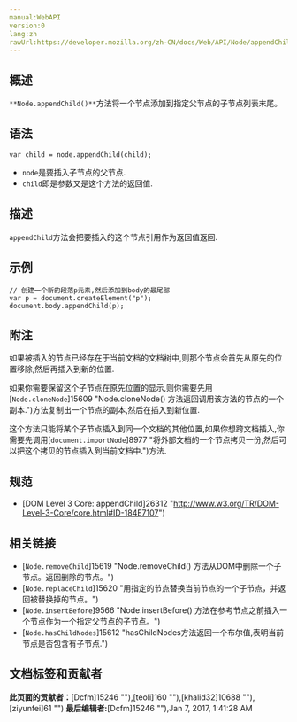 ```yaml
---
manual:WebAPI
version:0
lang:zh
rawUrl:https://developer.mozilla.org/zh-CN/docs/Web/API/Node/appendChild
---
```





## 概述<a name="Summary"></a>


`**Node.appendChild()**`方法将一个节点添加到指定父节点的子节点列表末尾。


## 语法<a name="Syntax"></a>

```
var child = node.appendChild(child);
```

* `node`是要插入子节点的父节点.
* `child`即是参数又是这个方法的返回值.

## 描述<a name="描述"></a>


`appendChild`方法会把要插入的这个节点引用作为返回值返回.


## 示例<a name="Example"></a>

```
// 创建一个新的段落p元素,然后添加到body的最尾部
var p = document.createElement("p");
document.body.appendChild(p);
```

## 附注<a name="Notes"></a>


如果被插入的节点已经存在于当前文档的文档树中,则那个节点会首先从原先的位置移除,然后再插入到新的位置.



如果你需要保留这个子节点在原先位置的显示,则你需要先用[`Node.cloneNode`]15609 "Node.cloneNode() 方法返回调用该方法的节点的一个副本.")方法复制出一个节点的副本,然后在插入到新位置.



这个方法只能将某个子节点插入到同一个文档的其他位置,如果你想跨文档插入,你需要先调用[`document.importNode`]8977 "将外部文档的一个节点拷贝一份,然后可以把这个拷贝的节点插入到当前文档中.")方法.


## 规范<a name="Specification"></a>

* [DOM Level 3 Core: appendChild]26312 "http://www.w3.org/TR/DOM-Level-3-Core/core.html#ID-184E7107")

## 相关链接<a name="See_also"></a>

* [`Node.removeChild`]15619 "Node.removeChild() 方法从DOM中删除一个子节点。返回删除的节点。")
* [`Node.replaceChild`]15620 "用指定的节点替换当前节点的一个子节点，并返回被替换掉的节点。")
* [`Node.insertBefore`]9566 "Node.insertBefore() 方法在参考节点之前插入一个节点作为一个指定父节点的子节点。")
* [`Node.hasChildNodes`]15612 "hasChildNodes方法返回一个布尔值,表明当前节点是否包含有子节点.")



## 文档标签和贡献者
**此页面的贡献者：**[Dcfm]15246 ""),[teoli]160 ""),[khalid32]10688 ""),[ziyunfei]61 "")
**最后编辑者:**[Dcfm]15246 ""),<time>Jan 7, 2017, 1:41:28 AM</time>


